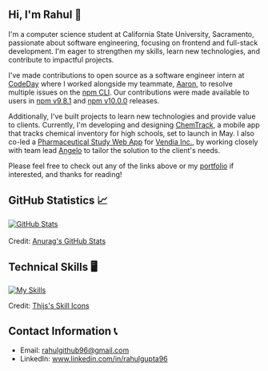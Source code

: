 ## Hi, I'm Rahul 👋

I'm a computer science student at California State University, Sacramento, passionate about software engineering, focusing on frontend and full-stack development. I'm eager to strengthen my skills, learn new technologies, and contribute to impactful projects.

I've made contributions to open source as a software engineer intern at [CodeDay](https://www.codeday.org/) where I worked alongside my teammate, [Aaron](https://github.com/AaronHamilton965), to resolve multiple issues on the [npm CLI](https://github.com/npm/cli/). Our contributions were made available to users in [npm v9.8.1](https://github.com/npm/cli/releases/tag/v9.8.1) and [npm v10.0.0](https://github.com/npm/cli/releases/tag/v10.0.0) releases.

Additionally, I've built projects to learn new technologies and provide value to clients. Currently, I'm developing and designing [ChemTrack](https://github.com/ekjyotshinh/ChemTrack), a mobile app that tracks chemical inventory for high schools, set to launch in May. I also co-led a [Pharmaceutical Study Web App](https://github.com/Angkaram/Pharmaceutical-Study-Web-App-Project) for [Vendia Inc.](https://www.vendia.com/), by working closely with team lead [Angelo](https://github.com/Angkaram) to tailor the solution to the client's needs.

Please feel free to check out any of the links above or my [portfolio](https://rahulio.dev/) if interested, and thanks for reading!

## GitHub Statistics 📈
<a href="">
  <picture>
    <source media="(prefers-color-scheme: dark)" srcset="https://github-readme-stats-plum-alpha-59.vercel.app/api?username=rahulio96&line_height=25&hide=stars&show_icons=true&rank_icon=github&show=reviews&theme=github_dark">
    <source media="(prefers-color-scheme: light)" srcset="https://github-readme-stats-plum-alpha-59.vercel.app/api?username=rahulio96&line_height=25&hide=stars&show_icons=true&rank_icon=github&show=reviews&theme=github_light">
    <img align="center" src="https://github-readme-stats-plum-alpha-59.vercel.app/api?username=rahulio96&line_height=25&hide=stars&rank_icon=github&show_icons=true&show=reviews&theme=transparent" alt="GitHub Stats">
  </picture>
</a>
<br><br>
<div>Credit: <a href="https://github.com/anuraghazra/github-readme-stats" >Anurag's GitHub Stats</a></div>
<!--<a href="" > <img style="height: 200px;" align="center" src="https://github-readme-stats-plum-alpha-59.vercel.app/api/top-langs/?username=rahulio96&theme=github_dark&line_height=40&hide=css"/> </a>-->

## Technical Skills 🖥
[![My Skills](https://skillicons.dev/icons?i=react,js,ts,html,css,tailwind,flutter,python,java,figma,git,postgres&perline=6)]()
<div>Credit: <a href="https://github.com/tandpfun/skill-icons" >Thijs's Skill Icons</a></div>

## Contact Information 📞
* Email: rahulgithub96@gmail.com
* LinkedIn: www.linkedin.com/in/rahulgupta96

<!--
**rahulio96/rahulio96** is a ✨ _special_ ✨ repository because its `README.md` (this file) appears on your GitHub profile.

Here are some ideas to get you started:

- 🔭 I’m currently working on ...
- 🌱 I’m currently learning ...
- 👯 I’m looking to collaborate on ...
- 🤔 I’m looking for help with ...
- 💬 Ask me about ...
- 📫 How to reach me: ...
- 😄 Pronouns: ...
- ⚡ Fun fact: ...
-->

